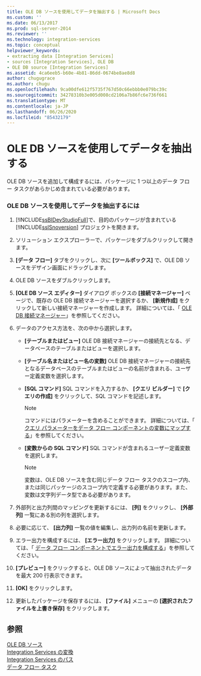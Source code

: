 ```yaml
---
title: OLE DB ソースを使用してデータを抽出する | Microsoft Docs
ms.custom: ''
ms.date: 06/13/2017
ms.prod: sql-server-2014
ms.reviewer: ''
ms.technology: integration-services
ms.topic: conceptual
helpviewer_keywords:
- extracting data [Integration Services]
- sources [Integration Services], OLE DB
- OLE DB source [Integration Services]
ms.assetid: 4ca6eeb5-b60e-4b81-86dd-0674be8ae8d8
author: chugugrace
ms.author: chugu
ms.openlocfilehash: 9ca00dfe612f5735f767d50c66ebbb0e079bc39c
ms.sourcegitcommit: 34278310b3e005d008cd2106a7b86fc6e736f661
ms.translationtype: MT
ms.contentlocale: ja-JP
ms.lasthandoff: 06/26/2020
ms.locfileid: "85432179"
---
```

# <a name="extract-data-by-using-the-ole-db-source"></a>OLE DB ソースを使用してデータを抽出する
  OLE DB ソースを追加して構成するには、パッケージに 1 つ以上のデータ フロー タスクがあらかじめ含まれている必要があります。  
  
### <a name="to-extract-data-using-an-ole-db-source"></a>OLE DB ソースを使用してデータを抽出するには  
  
1.  [!INCLUDE[ssBIDevStudioFull](../../includes/ssbidevstudiofull-md.md)]で、目的のパッケージが含まれている [!INCLUDE[ssISnoversion](../../includes/ssisnoversion-md.md)] プロジェクトを開きます。  
  
2.  ソリューション エクスプローラーで、パッケージをダブルクリックして開きます。  
  
3.  **[データ フロー]** タブをクリックし、次に **[ツールボックス]** で、OLE DB ソースをデザイン画面にドラッグします。  
  
4.  OLE DB ソースをダブルクリックします。  
  
5.  **[OLE DB ソース エディター]** ダイアログ ボックスの **[接続マネージャー]** ページで、既存の OLE DB 接続マネージャーを選択するか、 **[新規作成]** をクリックして新しい接続マネージャーを作成します。 詳細については、「 [OLE DB 接続マネージャー](../connection-manager/ole-db-connection-manager.md)」を参照してください。  
  
6.  データのアクセス方法を、次の中から選択します。  
  
    -   **[テーブルまたはビュー]** OLE DB 接続マネージャーの接続先となる、データベースのテーブルまたはビューを選択します。  
  
    -   **[テーブル名またはビュー名の変数]** OLE DB 接続マネージャーの接続先となるデータベースのテーブルまたはビューの名前が含まれる、ユーザー定義変数を選択します。  
  
    -   **[SQL コマンド]** SQL コマンドを入力するか、 **[クエリ ビルダー]** で **[クエリの作成]** をクリックして、SQL コマンドを記述します。  
  
        > [!NOTE]  
        >  コマンドにはパラメーターを含めることができます。 詳細については、「 [クエリ パラメーターをデータ フロー コンポーネントの変数にマップする](map-query-parameters-to-variables-in-a-data-flow-component.md)」を参照してください。  
  
    -   **[変数からの SQL コマンド]** SQL コマンドが含まれるユーザー定義変数を選択します。  
  
        > [!NOTE]  
        >  変数は、OLE DB ソースを含む同じデータ フロー タスクのスコープ内、または同じパッケージのスコープ内で定義する必要があります。また、変数は文字列データ型である必要があります。  
  
7.  外部列と出力列間のマッピングを更新するには、 **[列]** をクリックし、 **[外部列]** 一覧にある別の列を選択します。  
  
8.  必要に応じて、 **[出力列]** 一覧の値を編集し、出力列の名前を更新します。  
  
9. エラー出力を構成するには、 **[エラー出力]** をクリックします。 詳細については、「 [データ フロー コンポーネントでエラー出力を構成する](../configure-an-error-output-in-a-data-flow-component.md)」を参照してください。  
  
10. **[プレビュー]** をクリックすると、OLE DB ソースによって抽出されたデータを最大 200 行表示できます。  
  
11. **[OK]** をクリックします。  
  
12. 更新したパッケージを保存するには、 **[ファイル]** メニューの **[選択されたファイルを上書き保存]** をクリックします。  
  
## <a name="see-also"></a>参照  
 [OLE DB ソース](ole-db-source.md)   
 [Integration Services の変換](transformations/integration-services-transformations.md)   
 [Integration Services のパス](integration-services-paths.md)   
 [データ フロー タスク](../control-flow/data-flow-task.md)  
  
  
